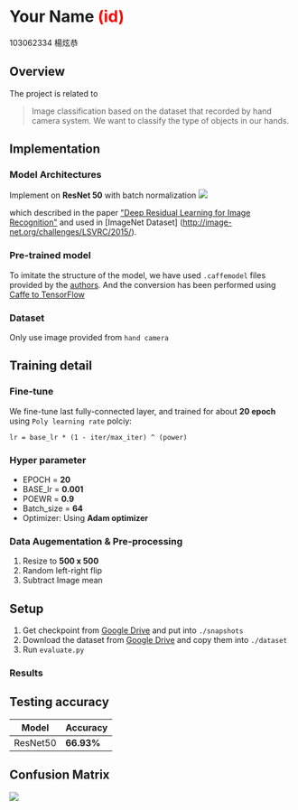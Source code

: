 # Your Name <span style="color:red">(id)</span>
103062334 楊炫恭

## Overview
The project is related to 
> Image classification based on the dataset that recorded by hand camera system. We want to classify the type of objects in our hands.

## Implementation
### Model Architectures
Implement on **ResNet 50** with batch normalization
![](https://github.com/hellochick/homework1-1/blob/master/results/resnet.png)

which described in the paper ["Deep Residual Learning for Image Recognition"](https://arxiv.org/abs/1512.03385) and used in [ImageNet Dataset] (http://image-net.org/challenges/LSVRC/2015/).

### Pre-trained model
To imitate the structure of the model, we have used `.caffemodel` files provided by the [authors](https://github.com/KaimingHe/deep-residual-networks). And the conversion has been performed using [Caffe to TensorFlow](https://github.com/ethereon/caffe-tensorflow)

### Dataset
Only use image provided from `hand camera`

## Training detail
### Fine-tune
We fine-tune last fully-connected layer, and trained for about **20 epoch** using `Poly learning rate` polciy:
```
lr = base_lr * (1 - iter/max_iter) ^ (power)
```

### Hyper parameter
*  EPOCH = **20**
*  BASE_lr = **0.001**
*  POEWR = **0.9**
*  Batch_size = **64**
*  Optimizer: Using **Adam optimizer**

### Data Augementation & Pre-processing
1. Resize to **500 x 500**
2. Random left-right flip
3. Subtract Image mean 

## Setup 
1. Get checkpoint from [Google Drive](https://drive.google.com/drive/folders/0B9CKOTmy0DyaQlA3OWRiTkt2Q0k?usp=sharing)
and put into `./snapshots`
2. Download the dataset from [Google Drive](https://drive.google.com/drive/folders/0BwCy2boZhfdBdXdFWnEtNWJYRzQ) and copy them into `./dataset`
3. Run `evaluate.py`

### Results
## Testing accuracy
| Model | Accuracy |  
|-------|----------|
| ResNet50| **66.93%** |

## Confusion Matrix 
![](https://github.com/hellochick/homework1-1/blob/master/results/cm.png)


